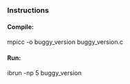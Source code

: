 ### Instructions

#### Compile:
mpicc -o buggy_version buggy_version.c

#### Run:
ibrun -np 5 buggy_version

